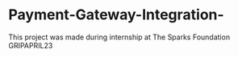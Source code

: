 # Payment-Gateway-Integration-
This project was made during internship at The Sparks Foundation GRIPAPRIL23
